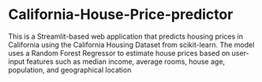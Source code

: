 # California-House-Price-predictor
This is a Streamlit-based web application that predicts housing prices in California using the California Housing Dataset from scikit-learn. The model uses a Random Forest Regressor to estimate house prices based on user-input features such as median income, average rooms, house age, population, and geographical location
